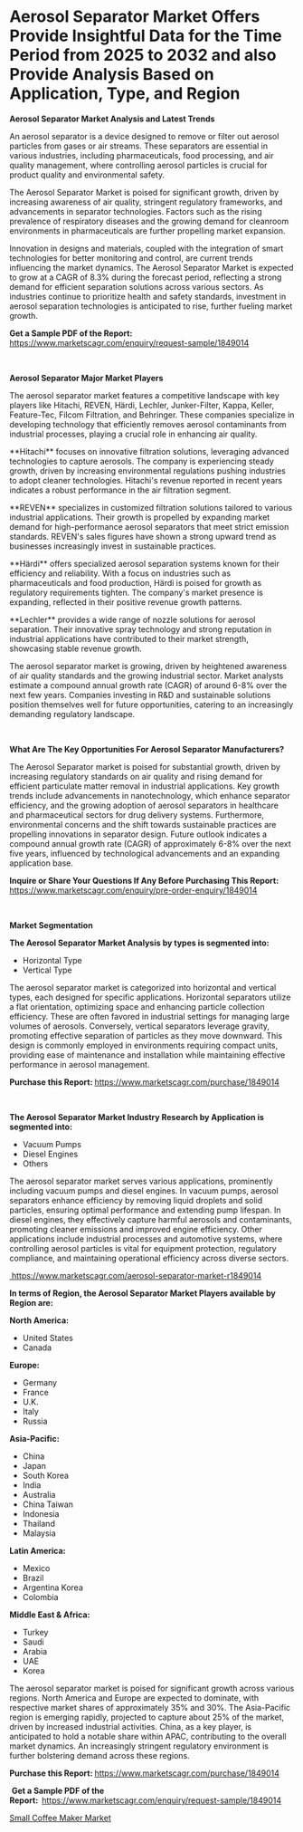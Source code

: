 <p><h1>Aerosol Separator Market Offers Provide Insightful Data for the Time Period from 2025 to 2032 and also Provide Analysis Based on Application, Type, and Region</h1></p><p><strong>Aerosol Separator Market Analysis and Latest Trends</strong></p>
<p><p>An aerosol separator is a device designed to remove or filter out aerosol particles from gases or air streams. These separators are essential in various industries, including pharmaceuticals, food processing, and air quality management, where controlling aerosol particles is crucial for product quality and environmental safety. </p><p>The Aerosol Separator Market is poised for significant growth, driven by increasing awareness of air quality, stringent regulatory frameworks, and advancements in separator technologies. Factors such as the rising prevalence of respiratory diseases and the growing demand for cleanroom environments in pharmaceuticals are further propelling market expansion. </p><p>Innovation in designs and materials, coupled with the integration of smart technologies for better monitoring and control, are current trends influencing the market dynamics. The Aerosol Separator Market is expected to grow at a CAGR of 8.3% during the forecast period, reflecting a strong demand for efficient separation solutions across various sectors. As industries continue to prioritize health and safety standards, investment in aerosol separation technologies is anticipated to rise, further fueling market growth.</p></p>
<p><strong>Get a Sample PDF of the Report:&nbsp;</strong> <a href="https://www.marketscagr.com/enquiry/request-sample/1849014?utm_campaign=2468&utm_medium=2&utm_source=Github&utm_content=ia&utm_term=05042025&utm_id=aerosol-separator">https://www.marketscagr.com/enquiry/request-sample/1849014</a></p>
<p>&nbsp;</p>
<p><strong>Aerosol Separator Major Market Players</strong></p>
<p><p>The aerosol separator market features a competitive landscape with key players like Hitachi, REVEN, Härdi, Lechler, Junker-Filter, Kappa, Keller, Feature-Tec, Filcom Filtration, and Behringer. These companies specialize in developing technology that efficiently removes aerosol contaminants from industrial processes, playing a crucial role in enhancing air quality.</p><p>**Hitachi** focuses on innovative filtration solutions, leveraging advanced technologies to capture aerosols. The company is experiencing steady growth, driven by increasing environmental regulations pushing industries to adopt cleaner technologies. Hitachi's revenue reported in recent years indicates a robust performance in the air filtration segment.</p><p>**REVEN** specializes in customized filtration solutions tailored to various industrial applications. Their growth is propelled by expanding market demand for high-performance aerosol separators that meet strict emission standards. REVEN's sales figures have shown a strong upward trend as businesses increasingly invest in sustainable practices.</p><p>**Härdi** offers specialized aerosol separation systems known for their efficiency and reliability. With a focus on industries such as pharmaceuticals and food production, Härdi is poised for growth as regulatory requirements tighten. The company's market presence is expanding, reflected in their positive revenue growth patterns.</p><p>**Lechler** provides a wide range of nozzle solutions for aerosol separation. Their innovative spray technology and strong reputation in industrial applications have contributed to their market strength, showcasing stable revenue growth.</p><p>The aerosol separator market is growing, driven by heightened awareness of air quality standards and the growing industrial sector. Market analysts estimate a compound annual growth rate (CAGR) of around 6-8% over the next few years. Companies investing in R&D and sustainable solutions position themselves well for future opportunities, catering to an increasingly demanding regulatory landscape.</p></p>
<p>&nbsp;</p>
<p><strong>What Are The Key Opportunities For Aerosol Separator Manufacturers?</strong></p>
<p><p>The Aerosol Separator market is poised for substantial growth, driven by increasing regulatory standards on air quality and rising demand for efficient particulate matter removal in industrial applications. Key growth trends include advancements in nanotechnology, which enhance separator efficiency, and the growing adoption of aerosol separators in healthcare and pharmaceutical sectors for drug delivery systems. Furthermore, environmental concerns and the shift towards sustainable practices are propelling innovations in separator design. Future outlook indicates a compound annual growth rate (CAGR) of approximately 6-8% over the next five years, influenced by technological advancements and an expanding application base.</p></p>
<p><strong>Inquire or Share Your Questions If Any Before Purchasing This Report:</strong> <a href="https://www.marketscagr.com/enquiry/pre-order-enquiry/1849014?utm_campaign=2468&utm_medium=2&utm_source=Github&utm_content=ia&utm_term=05042025&utm_id=aerosol-separator">https://www.marketscagr.com/enquiry/pre-order-enquiry/1849014</a></p>
<p>&nbsp;</p>
<p><strong>Market Segmentation</strong></p>
<p><strong>The Aerosol Separator Market Analysis by types is segmented into:</strong></p>
<p><ul><li>Horizontal Type</li><li>Vertical Type</li></ul></p>
<p><p>The aerosol separator market is categorized into horizontal and vertical types, each designed for specific applications. Horizontal separators utilize a flat orientation, optimizing space and enhancing particle collection efficiency. These are often favored in industrial settings for managing large volumes of aerosols. Conversely, vertical separators leverage gravity, promoting effective separation of particles as they move downward. This design is commonly employed in environments requiring compact units, providing ease of maintenance and installation while maintaining effective performance in aerosol management.</p></p>
<p><strong>Purchase this Report:&nbsp;</strong><a href="https://www.marketscagr.com/purchase/1849014?utm_campaign=2468&utm_medium=2&utm_source=Github&utm_content=ia&utm_term=05042025&utm_id=aerosol-separator">https://www.marketscagr.com/purchase/1849014</a></p>
<p>&nbsp;</p>
<p><strong>The Aerosol Separator Market Industry Research by Application is segmented into:</strong></p>
<p><ul><li>Vacuum Pumps</li><li>Diesel Engines</li><li>Others</li></ul></p>
<p><p>The aerosol separator market serves various applications, prominently including vacuum pumps and diesel engines. In vacuum pumps, aerosol separators enhance efficiency by removing liquid droplets and solid particles, ensuring optimal performance and extending pump lifespan. In diesel engines, they effectively capture harmful aerosols and contaminants, promoting cleaner emissions and improved engine efficiency. Other applications include industrial processes and automotive systems, where controlling aerosol particles is vital for equipment protection, regulatory compliance, and maintaining operational efficiency across diverse sectors.</p></p>
<p><a href="https://www.marketscagr.com/aerosol-separator-market-r1849014?utm_campaign=2468&utm_medium=2&utm_source=Github&utm_content=ia&utm_term=05042025&utm_id=aerosol-separator">&nbsp;https://www.marketscagr.com/aerosol-separator-market-r1849014</a></p>
<p><strong>In terms of Region, the Aerosol Separator Market Players available by Region are:</strong></p>
<p>
    <p> <strong> North America: </strong>
        <ul>
            <li>United States</li>
            <li>Canada</li>
        </ul>
        </p> 
    <p> <strong> Europe: </strong>
        <ul>
            <li>Germany</li>
            <li>France</li>
            <li>U.K.</li>
            <li>Italy</li>
            <li>Russia</li>
        </ul>
        </p> 
    <p> <strong> Asia-Pacific: </strong>
        <ul>
            <li>China</li>
            <li>Japan</li>
            <li>South Korea</li>
            <li>India</li>
            <li>Australia</li>
            <li>China Taiwan</li>
            <li>Indonesia</li>
            <li>Thailand</li>
            <li>Malaysia</li>
        </ul>
        </p> 
    <p> <strong> Latin America: </strong>
        <ul>
            <li>Mexico</li>
            <li>Brazil</li>
            <li>Argentina Korea</li>
            <li>Colombia</li>
        </ul>
        </p> 
    <p> <strong> Middle East & Africa: </strong>
        <ul>
            <li>Turkey</li>
            <li>Saudi</li>
            <li>Arabia</li>
            <li>UAE</li>
            <li>Korea</li>
        </ul>
    </p>
    </p>
<p><p>The aerosol separator market is poised for significant growth across various regions. North America and Europe are expected to dominate, with respective market shares of approximately 35% and 30%. The Asia-Pacific region is emerging rapidly, projected to capture about 25% of the market, driven by increased industrial activities. China, as a key player, is anticipated to hold a notable share within APAC, contributing to the overall market dynamics. An increasingly stringent regulatory environment is further bolstering demand across these regions.</p></p>
<p><strong>Purchase this Report: </strong><a href="https://www.marketscagr.com/purchase/1849014?utm_campaign=2468&utm_medium=2&utm_source=Github&utm_content=ia&utm_term=05042025&utm_id=aerosol-separator">https://www.marketscagr.com/purchase/1849014</a></p>
<p>&nbsp;<strong>Get a Sample PDF of the Report:&nbsp;&nbsp;</strong><a href="https://www.marketscagr.com/enquiry/request-sample/1849014?utm_campaign=2468&utm_medium=2&utm_source=Github&utm_content=ia&utm_term=05042025&utm_id=aerosol-separator">https://www.marketscagr.com/enquiry/request-sample/1849014</a></p>
<p><strong></strong></p>
<p><p><a href="https://github.com/leopardmicheal7019/Market-Research-Report-List-1/blob/main/small-coffee-maker-market.md?utm_campaign=2468&utm_medium=2&utm_source=Github&utm_content=ia&utm_term=05042025&utm_id=aerosol-separator">Small Coffee Maker Market</a></p></p>